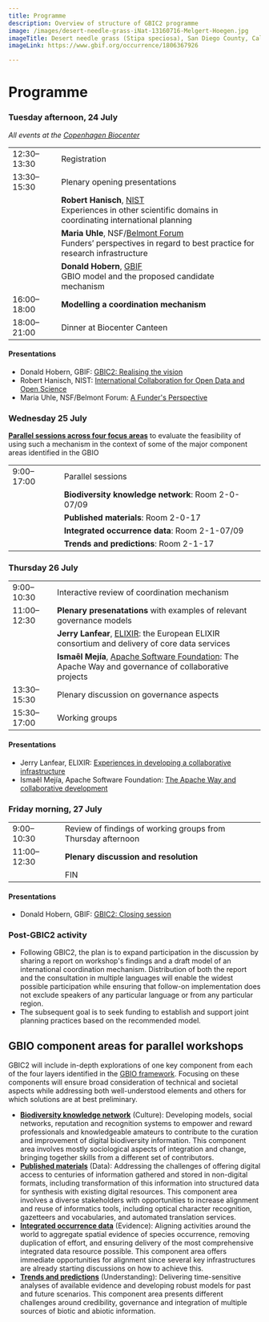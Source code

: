 ```yaml
---
title: Programme
description: Overview of structure of GBIC2 programme
image: /images/desert-needle-grass-iNat-13160716-Melgert-Hoegen.jpg
imageTitle: Desert needle grass (Stipa speciosa), San Diego County, Calif., USA. Photo Fred Melgert / Carla Hoegen, licensed under CC BY-NC 4.0 via iNaturalist.org
imageLink: https://www.gbif.org/occurrence/1806367926

---
```

# Programme

### Tuesday afternoon, 24 July 
_All events at the [Copenhagen Biocenter](https://www.biocenter.ku.dk/english/)_

|                       |   |
|---------------------- |-----------------------------------------------------------------------------	|
| 12:30–13:30 | Registration |
| 13:30–15:30 | Plenary opening presentations |
|  | **Robert Hanisch**, [NIST](https://www.nist.gov)<br />Experiences in other scientific domains in coordinating international planning |
|  | **Maria Uhle**, NSF/[Belmont Forum](http://www.belmontforum.org)<br />Funders’ perspectives in regard to best practice for research infrastructure |
|  | **Donald Hobern**, [GBIF](https://www.gbif.org)<br />GBIO model and the proposed candidate mechanism |
| 16:00–18:00 | **Modelling a coordination mechanism** |
| 18:00–21:00 | Dinner at Biocenter Canteen |

#### Presentations

+ Donald Hobern, GBIF: [GBIC2: Realising the vision](/raw/Hobern-GBIC2-intro.pptx)
+ Robert Hanisch, NIST: [International Collaboration for Open Data and Open Science](/raw/HanischGBIC2.pptx)
+ Maria Uhle, NSF/Belmont Forum: [A Funder's Perspective](/raw/Uhle-GBIC2-Talk.pptx)

### Wednesday 25 July
[**Parallel sessions across four focus areas**](#areas) to evaluate the feasibility of using such a mechanism in the context of some of the major component areas identified in the GBIO

|                       |   |
|----------------------	|-----------------------------------------------------------------------------	|
| 9:00–17:00 | Parallel sessions |
|  | **Biodiversity knowledge network**: Room 2-0-07/09 |
|  | **Published materials**: Room 2-0-17  |
|  | **Integrated occurrence data**: Room 2-1-07/09  |
|  | **Trends and predictions**: Room 2-1-17  |

### Thursday 26 July

|                       |   |
|---------------------- |-----------------------------------------------------------------------------	|
| 9:00–10:30 | Interactive review of coordination mechanism |
| 11:00–12:30 | **Plenary presenatations** with examples of relevant governance models |
|  | **Jerry Lanfear**, [ELIXIR](https://www.elixir-europe.org): the European ELIXIR consortium and delivery of core data services |
|  | **Ismaêl Mejía**, [Apache Software Foundation](https://www.apache.org): The Apache Way and governance of collaborative projects |
| 13:30–15:30 | Plenary discussion on governance aspects|
| 15:30–17:00 | Working groups |

#### Presentations
 + Jerry Lanfear, ELIXIR: [Experiences  in developing  a collaborative infrastructure](/raw/Lanfear-ELIXIR-GBIC2.pptx)
 + Ismaêl Mejía, Apache Software Foundation: [The Apache Way and collaborative development  ](https://docs.google.com/presentation/d/1Uwidac2Kewd45HpFCSAqs9lMEWy3BCIVooXWjBN0994/edit#slide=id.g2257220ea9_1_6)


### Friday morning, 27 July

|                       |   |
|----------------------	|-----------------------------------------------------------------------------	|
| 9:00–10:30 | Review of findings of working groups from Thursday afternoon |
| 11:00–12:30 | **Plenary discussion and resolution** |
|  | FIN |

#### Presentations
 + Donald Hobern, GBIF: [GBIC2: Closing session](/raw/Hobern-GBIC2-ClosingSession.pptx)

### Post-GBIC2 activity
+ Following GBIC2, the plan is to expand participation in the discussion by sharing a report on workshop's findings and a draft model of an international coordination mechanism. Distribution of both the report and the consultation in multiple languages will enable the widest possible participation while ensuring that follow-on implementation does not exclude speakers of any particular language or from any particular region.
+ The subsequent goal is to seek funding to establish and support joint planning practices based on the recommended model.

## <a name="areas"></a>GBIO component areas for parallel workshops

GBIC2 will include in-depth explorations of one key component from each of the four layers identified in the [GBIO framework](/raw/GBIO-framework.pdf). Focusing on these components will ensure broad consideration of technical and societal aspects while addressing both well-understood elements and others for which solutions are at best preliminary.

+ [**Biodiversity knowledge network**](./knowledge-network/) (Culture): Developing models, social networks, reputation and recognition systems to empower and reward professionals and knowledgeable amateurs to contribute to the curation and improvement of digital biodiversity information. This component area involves mostly sociological aspects of integration and change, bringing together skills from a different set of contributors.
+ [**Published materials**](./published-materials) (Data): Addressing the challenges of offering digital access to centuries of information gathered and stored in non-digital formats, including transformation of this information into structured data for synthesis with existing digital resources. This component area involves a diverse stakeholders with opportunities to increase alignment and reuse of informatics tools, including optical character recognition, gazetteers and vocabularies, and automated translation services.
+ [**Integrated occurrence data**](./occurrence-data/) (Evidence): Aligning activities around the world to aggregate spatial evidence of species occurrence, removing duplication of effort, and ensuring delivery of the most comprehensive integrated data resource possible. This component area offers immediate opportunities for alignment since several key infrastructures are already starting discussions on how to achieve this.
+ [**Trends and predictions**](./trends) (Understanding): Delivering time-sensitive analyses of available evidence and developing robust models for past and future scenarios. This component area presents different challenges around credibility, governance and integration of multiple sources of biotic and abiotic information.
